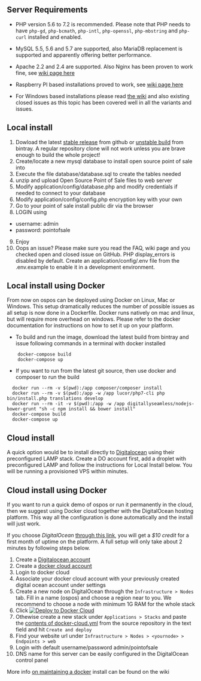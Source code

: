 Server Requirements
-------------------

* PHP version 5.6 to 7.2 is recommended. Please note that PHP needs to have `php-gd`, `php-bcmath`, `php-intl`, `php-openssl`, `php-mbstring` and `php-curl` installed and enabled.

* MySQL 5.5, 5.6 and 5.7 are supported, also MariaDB replacement is supported and apparently offering better performance.

* Apache 2.2 and 2.4 are supported. Also Nginx has been proven to work fine, see [wiki page here](https://github.com/opensourcepos/opensourcepos/wiki/Local-Deployment-using-LEMP)

* Raspberry PI based installations proved to work, see [wiki page here](https://github.com/opensourcepos/opensourcepos/wiki/Installing-on-Raspberry-PI---Orange-PI-(Headless-OSPOS))

* For Windows based installations please read [the wiki](https://github.com/opensourcepos/opensourcepos/wiki) and also existing closed issues as this topic has been covered well in all the variants and issues.


Local install
-------------

1. Dowload the latest [stable release](https://github.com/opensourcepos/opensourcepos/releases) from github or [unstable build](https://bintray.com/jekkos/opensourcepos/opensourcepos/view/files?sort=updated&order=asc#files) from bintray. A regular repository clone will not work unless you are brave enough to build the whole project!
2. Create/locate a new mysql database to install open source point of sale into
3. Execute the file database/database.sql to create the tables needed
4. unzip and upload Open Source Point of Sale files to web server
5. Modify application/config/database.php and modify credentials if needed to connect to your database
6. Modify application/config/config.php encryption key with your own
7. Go to your point of sale install public dir via the browser
8. LOGIN using
  * username: admin 
  * password: pointofsale
9. Enjoy
10. Oops an issue? Please make sure you read the FAQ, wiki page and you checked open and closed issue on GitHub. PHP display_errors is disabled by default. Create an application/config/.env file from the .env.example to enable it in a development environment. 


Local install using Docker
--------------------------

From now on ospos can be deployed using Docker on Linux, Mac or Windows. This setup dramatically reduces the number of possible issues as all setup is now done in a Dockerfile. Docker runs natively on mac and linux, but will require more overhead on windows. Please refer to the docker documentation for instructions on how to set it up on your platform.

* To build and run the image, download the latest build from bintray and issue following commands in a terminal with docker installed

```
    docker-compose build
    docker-compose up 
```

* If you want to run from the latest git source, then use docker and composer to run the build

```
  docker run --rm -v $(pwd):/app composer/composer install
  docker run --rm -v $(pwd):/app -w /app lucor/php7-cli php bin/install.php translations develop
  docker run --rm -it -v $(pwd):/app -w /app digitallyseamless/nodejs-bower-grunt "sh -c npm install && bower install"
  docker-compose build
  docker-compose up
```

Cloud install
-------------

A quick option would be to install directly to [Digitalocean](https://m.do.co/c/ac38c262507b) using their preconfigured LAMP stack. 
Create a DO account first, add a droplet with preconfigured LAMP and follow the instructions for Local Install below. You will be running a provisioned VPS within minutes.


Cloud install using Docker
--------------------------

If you want to run a quick demo of ospos or run it permanently in the cloud, then we
suggest using Docker cloud together with the DigitalOcean hosting platform. This way all the
configuration is done automatically and the install will just work. 

If you choose *DigitalOcean* [through this link](https://m.do.co/c/ac38c262507b), you will get a *$10 credit* for a first
month of uptime on the platform. A full setup will only take about 2 minutes by following steps below.

1. Create a [Digitalocean account](https://m.do.co/c/ac38c262507b)
2. Create a [docker cloud account](https://cloud.docker.com)
3. Login to docker cloud
4. Associate your docker cloud account with your previously created digital ocean account under settings
5. Create a new node on DigitalOcean through the `Infrastructure > Nodes` tab. Fill in a name (ospos) and choose a region near to you. We recommend to choose a node with minimum 1G RAM for the whole stack
6. Click [![Deploy to Docker Cloud](https://files.cloud.docker.com/images/deploy-to-dockercloud.svg)](https://cloud.docker.com/stack/deploy/?repo=https://github.com/opensourcepos/opensourcepos) 
7. Othewise create a new stack under `Applications > Stacks` and paste the [contents of docker-cloud.yml](https://github.com/opensourcepos/opensourcepos/blob/master/docker-cloud.yml) from the source repository in the text field and hit `Create and deploy` 
8. Find your website url under `Infrastructure > Nodes > <yournode> > Endpoints > web`
9. Login with default username/password admin/pointofsale
10. DNS name for this server can be easily configured in the DigitalOcean control panel

More info [on maintaining a docker](https://github.com/opensourcepos/opensourcepos/wiki/Docker-cloud-maintenance) install can be found on the wiki
